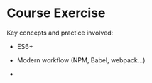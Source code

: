 # Course Exercise

Key concepts and practice involved:

- ES6+

- Modern workflow (NPM, Babel, webpack...)

-
